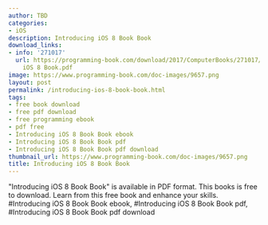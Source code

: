 ```yaml
---
author: TBD
categories:
- iOS
description: Introducing iOS 8 Book Book
download_links:
- info: '271017'
  url: https://programming-book.com/download/2017/ComputerBooks/271017/Introducing
    iOS 8 Book.pdf
image: https://www.programming-book.com/doc-images/9657.png
layout: post
permalink: /introducing-ios-8-book-book.html
tags:
- free book download
- free pdf download
- free programming ebook
- pdf free
- Introducing iOS 8 Book Book ebook
- Introducing iOS 8 Book Book pdf
- Introducing iOS 8 Book Book pdf download
thumbnail_url: https://www.programming-book.com/doc-images/9657.png
title: Introducing iOS 8 Book Book
---
```


 
<div class="item-desc text-justify">
  "Introducing iOS 8 Book Book" is available in PDF format. This books is free to download. Learn from this free book and enhance your skills.
  <br>
  #Introducing iOS 8 Book Book ebook, #Introducing iOS 8 Book Book pdf, #Introducing iOS 8 Book Book pdf download
</div>
